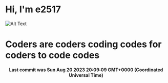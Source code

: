 # Hi, I'm e2517

![Alt Text](https://github.com/E2517/e2517/blob/master/images/background.gif)

# Coders are coders coding codes for coders to code codes

<h4 align="center">Last commit was Sun Aug 20 2023 20:09:09 GMT+0000 (Coordinated Universal Time)</h4>
